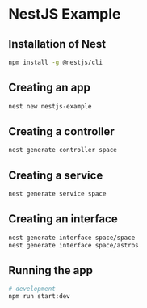 # NestJS Example

## Installation of Nest 

```bash
npm install -g @nestjs/cli
```
## Creating an app
```bash
nest new nestjs-example
```
## Creating a controller
```bash
nest generate controller space
```
## Creating a service
```bash
nest generate service space
```
## Creating an interface
```bash
nest generate interface space/space
nest generate interface space/astros
```
## Running the app

```bash
# development
npm run start:dev
```
